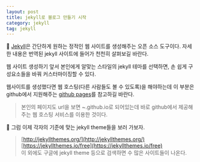 ```yaml
---
layout: post
title: jekyll로 블로그 만들기 시작
category: jekyll
tag: jekyll
---
```


📘 [Jekyll](https://jekyllrb-ko.github.io/)은 간단하게 원하는 정적인 웹 사이트를 생성해주는 오픈 소스 도구이다. 자세한 내용은 번역된 jekyll 사이트에 들어가 천천히 살펴보길 바란다.  
  
웹 사이트 생성하기 앞서 본인에게 알맞는 스타일의 jekyll 테마를 선택하면, 손 쉽게 구성요소들을 바꿔 커스터마이징할 수 있다.
  
웹사이트를 생성했다면 웹 호스팅(다른 사람들도 볼 수 있도록)을 해야하는데 이 부분은 github에서 지원해주는 [github pages](https://pages.github.com/)를 참고하길 바란다.
  
> 본인의 페이지도 url을 보면 ~.github.io로 되어있는데 바로 github에서 제공해주는 웹 호스팅 서비스를 이용한 것이다.  
>  

📌 그럼 이제 각자의 기준에 맞는 jekyll theme들을 보러 가보자.
> [http://jekyllthemes.org/](http://jekyllthemes.org/)  
> [https://jekyllthemes.io/free](https://jekyllthemes.io/free)  
> 이 외에도 구글에 jekyll theme 등으로 검색하면 수 많은 사이트들이 나온다.
